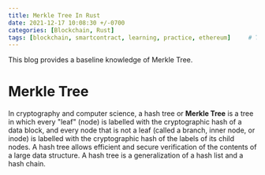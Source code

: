 ```yaml
---
title: Merkle Tree In Rust
date: 2021-12-17 10:08:30 +/-0700
categories: [Blockchain, Rust]
tags: [blockchain, smartcontract, learning, practice, ethereum]     # TAG names should always be lowercase
---
```


This blog provides a baseline knowledge of Merkle Tree.

# Merkle Tree
In cryptography and computer science, a hash tree or <b>Merkle Tree</b> is a tree in which every "leaf" (node) is labelled with the cryptographic hash of a data block, and every node that is not a leaf (called a branch, inner node, or inode) is labelled with the cryptographic hash of the labels of its child nodes. A hash tree allows efficient and secure verification of the contents of a large data structure. A hash tree is a generalization of a hash list and a hash chain.
